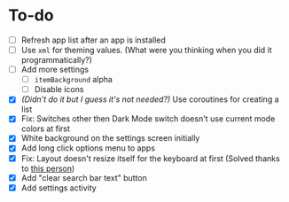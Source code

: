 # To-do
- [ ] Refresh app list after an app is installed 
- [ ] Use `xml` for theming values. (What were you thinking when you did it programmatically?)
- [ ] Add more settings
  - [ ] `itemBackground` alpha
  - [ ] Disable icons
- [x] *(Didn't do it but I guess it's not needed?)* Use coroutines for creating a list
- [x] Fix: Switches other then Dark Mode switch doesn't use current mode colors at first
- [x] White background on the settings screen initially
- [x] Add long click options menu to apps
- [x] Fix: Layout doesn't resize itself for the keyboard at first (Solved thanks to [this person]( https://issuetracker.google.com/issues/192043120#comment100))
- [x] Add "clear search bar text" button
- [x] Add settings activity
